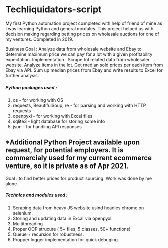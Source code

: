# Techliquidators-script
My first Python automation project completed with help of friend of mine as I was learning Python and general modules.
This project helped us with decision making regarding betting prices on wholesale auctions for one of my ventures.
Completed in 2019.

Business Goal : Analyze data from wholesale website and Ebay to determine maximum price we can pay for a lot with a given profitability expectation. 
Implementation : Scrape lot related data from wholesaler website. Analyze items in the lot. Get median sold prices per each item from Ebay via API. Sum up median prices from Ebay and write results to Excel for further analysis. 

##### Python packages used :
1. os  - for working with OS
2. requests, BeautifulSoup, re - for parsing and working with HTTP requests
3. openpyxl - for working with Excel files
4. sqlite3 - light database for storing some info
5. json - for handling API responses

## *Additional Python Project available upon request, for potential employers. It is commercialy used for my current ecommerce venture, so it is private as of Apr 2021.
Goal : to find better prices for product sourcing. 
Work was done by me alone.
##### Technics and modules used :
1. Scraping data from heavy JS website usind headles chrome on selenium.
2. Storing and updating data in Excal via openpyxl. 
3. Multithreading
4. Proper OOP strucure ( 5+ files, 5 classes, 50+ functions)
5. Queue + recursion for robustness.
6. Propper logger implementation for quick debuging. 
